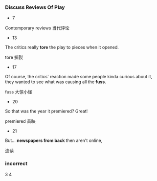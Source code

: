 ### Discuss Reviews Of Play

* 7

Contemporary reviews                         当代评论

* 13

The critics really **tore** the play to pieces when it opened.

tore                                                  撕裂



* 17

Of course, the critics' reaction made some people kinda curious about it, they wanted to see what was causing all the **fuss**.

fuss                                             大惊小怪

* 20

So that was the year it premiered? Great!

premiered                              首映



* 21

But... **newspapers from back** then aren't online, 

连读



### incorrect        

3 4